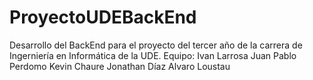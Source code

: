 # ProyectoUDEBackEnd
Desarrollo del BackEnd para el proyecto del tercer año de la carrera de Ingerniería en Informática de la UDE.
Equipo:
        Ivan Larrosa
        Juan Pablo Perdomo
        Kevin Chaure
        Jonathan Díaz
        Alvaro Loustau
